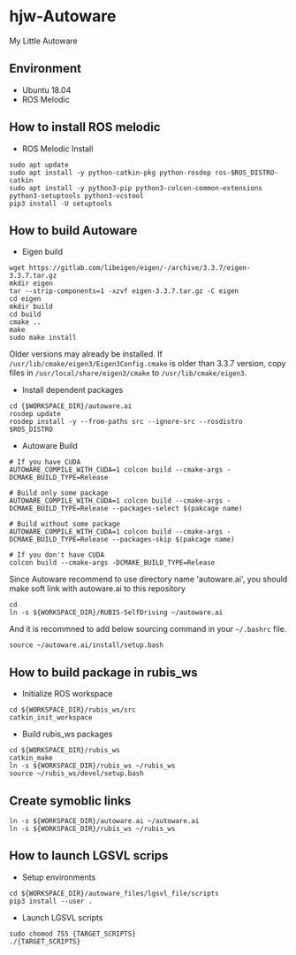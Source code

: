 # hjw-Autoware
My Little Autoware

## Environment

- Ubuntu 18.04
- ROS Melodic

## How to install ROS melodic
* ROS Melodic Install
```
sudo apt update
sudo apt install -y python-catkin-pkg python-rosdep ros-$ROS_DISTRO-catkin
sudo apt install -y python3-pip python3-colcon-common-extensions python3-setuptools python3-vcstool
pip3 install -U setuptools
```

## How to build Autoware

* Eigen build
```
wget https://gitlab.com/libeigen/eigen/-/archive/3.3.7/eigen-3.3.7.tar.gz
mkdir eigen
tar --strip-components=1 -xzvf eigen-3.3.7.tar.gz -C eigen
cd eigen
mkdir build
cd build
cmake ..
make
sudo make install
```

Older versions may already be installed. If `/usr/lib/cmake/eigen3/Eigen3Config.cmake` is older than 3.3.7 version, copy files in `/usr/local/share/eigen3/cmake` to `/usr/lib/cmake/eigen3`.

* Install dependent packages
```
cd {$WORKSPACE_DIR}/autoware.ai
rosdep update
rosdep install -y --from-paths src --ignore-src --rosdistro $ROS_DISTRO
```

* Autoware Build
```
# If you have CUDA
AUTOWARE_COMPILE_WITH_CUDA=1 colcon build --cmake-args -DCMAKE_BUILD_TYPE=Release

# Build only some package
AUTOWARE_COMPILE_WITH_CUDA=1 colcon build --cmake-args -DCMAKE_BUILD_TYPE=Release --packages-select $(pakcage name)

# Build without some package
AUTOWARE_COMPILE_WITH_CUDA=1 colcon build --cmake-args -DCMAKE_BUILD_TYPE=Release --packages-skip $(pakcage name)

# If you don't have CUDA
colcon build --cmake-args -DCMAKE_BUILD_TYPE=Release
```

Since Autoware recommend to use directory name 'autoware.ai', you should make soft link with autoware.ai to this repository
```
cd
ln -s ${WORKSPACE_DIR}/RUBIS-SelfDriving ~/autoware.ai
```

And it is recommned to add below sourcing command in your `~/.bashrc` file.
```
source ~/autoware.ai/install/setup.bash
```

## How to build package in rubis_ws

* Initialize ROS workspace
```
cd ${WORKSPACE_DIR}/rubis_ws/src
catkin_init_workspace
```

* Build rubis_ws packages
```
cd ${WORKSPACE_DIR}/rubis_ws
catkin_make
ln -s ${WORKSPACE_DIR}/rubis_ws ~/rubis_ws
source ~/rubis_ws/devel/setup.bash

```

## Create symoblic links
```
ln -s ${WORKSPACE_DIR}/autoware.ai ~/autoware.ai
ln -s ${WORKSPACE_DIR}/rubis_ws ~/rubis_ws
```

## How to launch LGSVL scrips
* Setup environments
```
cd ${WORKSPACE_DIR}/autoware_files/lgsvl_file/scripts
pip3 install --user .
```

* Launch LGSVL scripts
```
sudo chomod 755 {TARGET_SCRIPTS}
./{TARGET_SCRIPTS}
```
